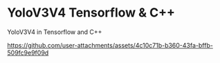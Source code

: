 # YoloV3V4 Tensorflow & C++
YoloV3V4 in Tensorflow and C++

https://github.com/user-attachments/assets/4c10c71b-b360-43fa-bffb-509fc9e9f09d

